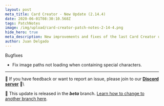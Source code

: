 ```yaml
---
layout: post
meta_title: Card Creator - New Update (2.14.4)
date: 2020-06-01T08:30:10.568Z
tags: PatchNotes
image: /img/upload/card-creator-patch-notes-2-14-4.png
hide_hero: true
meta_description: New improvements and fixes of the last Card Creator update!
author: Juan Delgado
---
```



Bugfixes

* Fix image paths not loading when containing special characters.

---

📌 If you have feedback or want to report an issue, please join to our **[Discord server](http://discord.gg/pixelatto)** 💬\

📌 This update is released in the ***beta*** branch. [Learn how to change to another branch here](/blog/beta-and-legacy-versions).